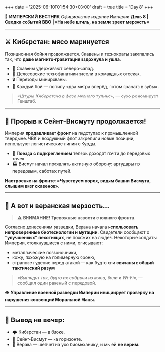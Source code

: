 +++
date = '2025-06-10T01:54:30+03:00'
draft = true
title = 'Day 8'
+++


📜 **ИМПЕРСКИЙ ВЕСТНИК**
*Официальное издание Империи*
**День 8 | Сводка событий ВВО | «На небе штиль, на земле зреет мерзость»**

---

## ⚔️ **Киберстан: мясо маринуется**

Позиционная бойня продолжается.
Скавены и технократы закопались так, что **даже магнито-гравитация вздохнула и ушла**.

* 🐀 Скавены удерживают северо-запад.
* 🧱 Делосовские технофанатики засели в командных отсеках.
* 🔒 Переходы минированы.
* 💢 Каждый бой — по типу «два метра вперёд, потом граната в зубы».

> *«Штурм Киберстана в фазе мясного тупика»*, — сухо резюмирует Генштаб.

---

## 🚛 **Прорыв к Сейнт-Висмуту продолжается!**

Империя **продавливает фронт** на подступах к промышленной твердыне.
ЧВК и воздушный флот закрепили новые позиции, используют логистические линии с Курды.

* 🚂 **Поезда с подкреплением** теперь доходят почти до передовых точек.
* 🏭 Висмут начал проявлять активную оборону: артудары по передовым, саботаж путей.

**Настроение на фронте: «Чувствуем порох, видим башни Висмута, слышим визг скавенов»**.

---

## 🧪 **А вот и веранская мерзость…**

> ⚠ **ВНИМАНИЕ! Тревожные новости с южного фронта.**

Согласно донесениям разведки, Верана начала **использовать непроверенные биотехнологии и мутации**.
Свидетели сообщают о **“улучшенных” пехотинцах**, не похожих на людей.
Некоторые солдаты Империи, столкнувшиеся с ними, описывают:

* металлические позвоночники,
* кожу, похожую на полимерную броню,
* странное гудение перед атакой — как будто они **связаны в общий тактический разум**.

> *«Выглядят так, будто их собрали из мяса, боли и Wi-Fi»*, — сообщил один раненый с передовой.

👁 **Управление военной разведки Империи инициирует проверку на нарушения конвенций Моральной Маны.**

---

## 🧠 **Вывод на вечер:**

* 🌩 Киберстан — в блоке.
* 🚀 Сейнт-Висмут — на горизонте.
* 👿 Верана — шепчет на ухо биомеханику, и мы ей **не верим**.
